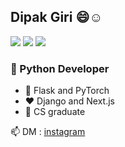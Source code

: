 ## Dipak Giri 😄☺️ 

<img src="https://img.shields.io/badge/python-Developer-%23FFE538"/> <img src="https://img.shields.io/badge/react-Developer-%2361DBFB"/> <img src="https://img.shields.io/badge/ml-enthusiast-%23FF7F50"/>

### 🐍 Python Developer
- 🧡 Flask and PyTorch
- ♥️ Django and Next.js
- 🍁 CS graduate

📫 DM : [instagram](https://www.instagram.com/dipakgiri.ipynb)
